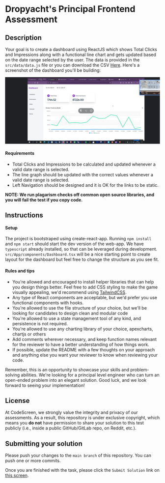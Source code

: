 # Dropyacht's Principal Frontend Assessment

## Description

Your goal is to create a dashboard using ReactJS which shows Total Clicks and Impressions along with a functional line chart and gets updated based on the date range selected by the user. The data is provided in the `src/data/data.js` file or you can download the CSV [Here](https://raw.githubusercontent.com/sundi133/dy-pub-apis.github.io/main/test_data-ic.csv). Here's a screenshot of the dashboard you'll be building:

![Dashboard](./public/requirements.png)

#### Requirements

- Total Clicks and Impressions to be calculated and updated whenever a valid date range is selected.
- The line graph should be updated with the correct values whenever a valid date range is selected.
- Left Navigation should be designed and it is OK for the links to be static.

**NOTE: We run plagarism checks off common open source libraries, and you will fail the test if you copy code.**

## Instructions

#### Setup

The project is bootstraped using create-react-app. Running `npm install` and `npm start` should start the dev version of the web-app. We have `typescript` already installed, so that can be leveraged during development. `src/App/components/Dashboard.tsx` will be a nice starting point to create layout for the dashboard but feel free to change the structure as you see fit.

#### Rules and tips

- You're allowed and encouraged to install helper libraries that can help you design things better. Feel free to add CSS styling to make the game visually appealing, we'd recommend using [TailwindCSS](https://tailwindcss.com/).
- Any type of React components are acceptable, but we'd prefer you use functional components with hooks.
- You're allowed to use the file structure of your choice, but we'll be looking for candidates to design clean and modular code
- You're allowed to use a state management tool of any kind, and persistence is not required.
- You're allowed to use any charting library of your choice, apexcharts, chartjs or others
- Add comments wherever necessary, and keep function names relevant for the reviewer to have a better understanding of how things work.
- If possible, update the README with a few thoughts on your approach and anything else you want your reviewer to know when reviewing your code.

Remember, this is an opportunity to showcase your skills and problem-solving abilities. We're looking for a principal level engineer who can turn an open-ended problem into an elegant solution. Good luck, and we look forward to seeing your implementation!
## License

At CodeScreen, we strongly value the integrity and privacy of our assessments. As a result, this repository is under exclusive copyright, which means you **do not** have permission to share your solution to this test publicly (i.e., inside a public GitHub/GitLab repo, on Reddit, etc.). <br>

## Submitting your solution

Please push your changes to the `main branch` of this repository. You can push one or more commits. <br>

Once you are finished with the task, please click the `Submit Solution` link on <a href="https://app.codescreen.com/candidate/73b11497-a76d-4a02-b518-63e8ab31a40b" target="_blank">this screen</a>.